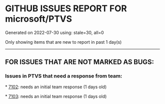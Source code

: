 
# GITHUB ISSUES REPORT FOR microsoft/PTVS


Generated on 2022-07-30 using: stale=30, all=0


Only showing items that are new to report in past 1 day(s)


---

## FOR ISSUES THAT ARE NOT MARKED AS BUGS:


### Issues in PTVS that need a response from team:


\* [7102](https://github.com/microsoft/PTVS/issues/7102 "In my case, I'm using the local file system"): needs an initial team response (1 days old)

\* [7103](https://github.com/microsoft/PTVS/issues/7103 "Python editor: Value cannot be null. Parameter name: replaceWith"): needs an initial team response (1 days old)
